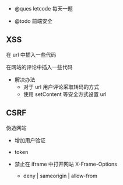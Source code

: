 - @ques letcode 每天一题

- @todo 前端安全

## XSS

在 url 中插入一些代码

在网站的评论中插入一些代码

- 解决办法
  - 对于 url 用户评论采取转码的方式
  - 使用 setContent 等安全方式设置 url

## CSRF

伪造网站

- 增加用户验证

- token

- 禁止在 iframe 中打开网站 X-Frame-Options
  - deny | sameorigin | allow-from
